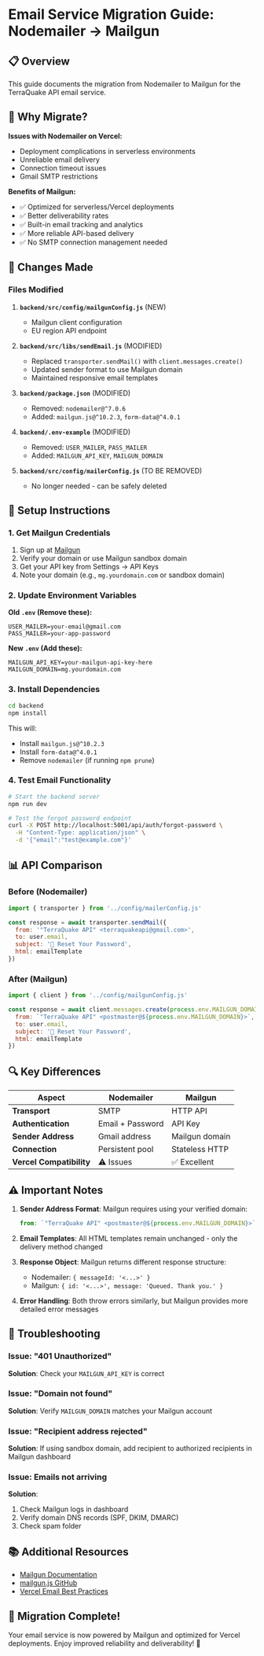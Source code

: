 # Email Service Migration Guide: Nodemailer → Mailgun

## 📋 Overview

This guide documents the migration from Nodemailer to Mailgun for the TerraQuake API email service.

## 🎯 Why Migrate?

**Issues with Nodemailer on Vercel:**
- Deployment complications in serverless environments
- Unreliable email delivery
- Connection timeout issues
- Gmail SMTP restrictions

**Benefits of Mailgun:**
- ✅ Optimized for serverless/Vercel deployments
- ✅ Better deliverability rates
- ✅ Built-in email tracking and analytics
- ✅ More reliable API-based delivery
- ✅ No SMTP connection management needed

## 🔄 Changes Made

### Files Modified
1. **`backend/src/config/mailgunConfig.js`** (NEW)
   - Mailgun client configuration
   - EU region API endpoint

2. **`backend/src/libs/sendEmail.js`** (MODIFIED)
   - Replaced `transporter.sendMail()` with `client.messages.create()`
   - Updated sender format to use Mailgun domain
   - Maintained responsive email templates

3. **`backend/package.json`** (MODIFIED)
   - Removed: `nodemailer@^7.0.6`
   - Added: `mailgun.js@^10.2.3`, `form-data@^4.0.1`

4. **`backend/.env-example`** (MODIFIED)
   - Removed: `USER_MAILER`, `PASS_MAILER`
   - Added: `MAILGUN_API_KEY`, `MAILGUN_DOMAIN`

5. **`backend/src/config/mailerConfig.js`** (TO BE REMOVED)
   - No longer needed - can be safely deleted

## 📝 Setup Instructions

### 1. Get Mailgun Credentials

1. Sign up at [Mailgun](https://www.mailgun.com/)
2. Verify your domain or use Mailgun sandbox domain
3. Get your API key from Settings → API Keys
4. Note your domain (e.g., `mg.yourdomain.com` or sandbox domain)

### 2. Update Environment Variables

**Old `.env` (Remove these):**
```env
USER_MAILER=your-email@gmail.com
PASS_MAILER=your-app-password
```

**New `.env` (Add these):**
```env
MAILGUN_API_KEY=your-mailgun-api-key-here
MAILGUN_DOMAIN=mg.yourdomain.com
```

### 3. Install Dependencies

```bash
cd backend
npm install
```

This will:
- Install `mailgun.js@^10.2.3`
- Install `form-data@^4.0.1`
- Remove `nodemailer` (if running `npm prune`)

### 4. Test Email Functionality

```bash
# Start the backend server
npm run dev

# Test the forgot password endpoint
curl -X POST http://localhost:5001/api/auth/forgot-password \
  -H "Content-Type: application/json" \
  -d '{"email":"test@example.com"}'
```

## 📊 API Comparison

### Before (Nodemailer)
```javascript
import { transporter } from '../config/mailerConfig.js'

const response = await transporter.sendMail({
  from: '"TerraQuake API" <terraquakeapi@gmail.com>',
  to: user.email,
  subject: '🔑 Reset Your Password',
  html: emailTemplate
})
```

### After (Mailgun)
```javascript
import { client } from '../config/mailgunConfig.js'

const response = await client.messages.create(process.env.MAILGUN_DOMAIN, {
  from: `"TerraQuake API" <postmaster@${process.env.MAILGUN_DOMAIN}>`,
  to: user.email,
  subject: '🔑 Reset Your Password',
  html: emailTemplate
})
```

## 🔍 Key Differences

| Aspect | Nodemailer | Mailgun |
|--------|-----------|---------|
| **Transport** | SMTP | HTTP API |
| **Authentication** | Email + Password | API Key |
| **Sender Address** | Gmail address | Mailgun domain |
| **Connection** | Persistent pool | Stateless HTTP |
| **Vercel Compatibility** | ⚠️ Issues | ✅ Excellent |

## ⚠️ Important Notes

1. **Sender Address Format**: Mailgun requires using your verified domain:
   ```javascript
   from: `"TerraQuake API" <postmaster@${process.env.MAILGUN_DOMAIN}>`
   ```

2. **Email Templates**: All HTML templates remain unchanged - only the delivery method changed

3. **Response Object**: Mailgun returns different response structure:
   - Nodemailer: `{ messageId: '<...>' }`
   - Mailgun: `{ id: '<...>', message: 'Queued. Thank you.' }`

4. **Error Handling**: Both throw errors similarly, but Mailgun provides more detailed error messages

## 🐛 Troubleshooting

### Issue: "401 Unauthorized"
**Solution**: Check your `MAILGUN_API_KEY` is correct

### Issue: "Domain not found"
**Solution**: Verify `MAILGUN_DOMAIN` matches your Mailgun account

### Issue: "Recipient address rejected"
**Solution**: If using sandbox domain, add recipient to authorized recipients in Mailgun dashboard

### Issue: Emails not arriving
**Solution**: 
1. Check Mailgun logs in dashboard
2. Verify domain DNS records (SPF, DKIM, DMARC)
3. Check spam folder

## 📚 Additional Resources

- [Mailgun Documentation](https://documentation.mailgun.com/)
- [mailgun.js GitHub](https://github.com/mailgun/mailgun.js)
- [Vercel Email Best Practices](https://vercel.com/guides/deploying-emails-with-mailgun)

## 🎉 Migration Complete!

Your email service is now powered by Mailgun and optimized for Vercel deployments. Enjoy improved reliability and deliverability! 🚀
